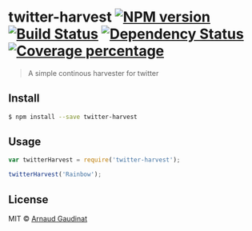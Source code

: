 # twitter-harvest [![NPM version][npm-image]][npm-url] [![Build Status][travis-image]][travis-url] [![Dependency Status][daviddm-image]][daviddm-url] [![Coverage percentage][coveralls-image]][coveralls-url]
> A simple continous harvester for twitter


## Install

```sh
$ npm install --save twitter-harvest
```


## Usage

```js
var twitterHarvest = require('twitter-harvest');

twitterHarvest('Rainbow');
```

## License

MIT © [Arnaud Gaudinat](http://bitem.hesge.ch/people/arnaud-gaudinat)


[npm-image]: https://badge.fury.io/js/twitter-harvest.svg
[npm-url]: https://npmjs.org/package/twitter-harvest
[travis-image]: https://travis-ci.org/gaudinat/twitter-harvest.svg?branch=master
[travis-url]: https://travis-ci.org/gaudinat/twitter-harvest
[daviddm-image]: https://david-dm.org/gaudinat/twitter-harvest.svg?theme=shields.io
[daviddm-url]: https://david-dm.org/gaudinat/twitter-harvest
[coveralls-image]: https://coveralls.io/repos/gaudinat/twitter-harvest/badge.svg
[coveralls-url]: https://coveralls.io/r/gaudinat/twitter-harvest
